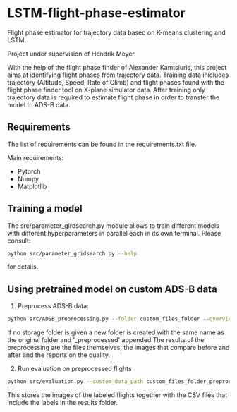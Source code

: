 # LSTM-flight-phase-estimator

Flight phase estimator for trajectory data based on K-means clustering and LSTM.

Project under supervision of Hendrik Meyer.

With the help of the flight phase finder of Alexander Kamtsiuris, this project aims at identifying flight phases from trajectory data. 
Training data inlcludes trajectory (Altitude, Speed, Rate of Climb) and flight phases found with the flight phase finder tool on X-plane simulator data. 
After training only trajectory data is required to estimate flight phase in order to transfer the model to ADS-B data.

## Requirements
The list of requirements can be found in the requirements.txt file.

Main requirements:
- Pytorch
- Numpy
- Matplotlib

## Training a model

The src/parameter_girdsearch.py module allows to train different models with different hyperparameters in parallel each in its own terminal. Please consult:

```bash
python src/parameter_gridsearch.py --help
```

for details.

## Using pretrained model on custom ADS-B data

1) Preprocess ADS-B data:

```bash
python src/ADSB_preprocessing.py --folder custom_files_folder --overview_file flight_log_file.csv
```

If no storage folder is given a new folder is created with the same name as the original folder and '_preprocessed' appended
The results of the preprocessing are the files themselves, the images that compare before and after and the reports on the quality.

2) Run evaluation on preprocessed flights

```bash
python src/evaluation.py --custom_data_path custom_files_folder_preprocessed/csvs
```

This stores the images of the labeled flights together with the CSV files that include the labels in the results folder.
